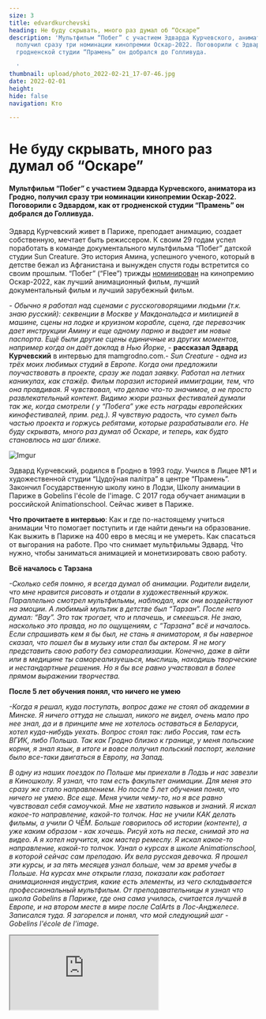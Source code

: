 ```yaml
---
size: 3
title: edvardkurchevski
heading: Не буду скрывать, много раз думал об “Оскаре”
description: 'Мультфильм “Побег” с участием Эдварда Курчевского, аниматора из Гродно,
  получил сразу три номинации кинопремии Оскар-2022. Поговорили с Эдвардом, как от
  гродненской студии “Прамень” он добрался до Голливуда.

  '
thumbnail: upload/photo_2022-02-21_17-07-46.jpg
date: 2022-02-01
height: 
hide: false
navigation: Кто

---
```

# **Не буду скрывать, много раз думал об “Оскаре”**

#### Мультфильм “Побег” с участием Эдварда Курчевского, аниматора из Гродно, получил сразу три номинации кинопремии Оскар-2022. Поговорили с Эдвардом, как от гродненской студии “Прамень” он добрался до Голливуда.

Эдвард Курчевский живет в Париже, преподает анимацию, создает собственную, мечтает быть режиссером. К своим 29 годам успел поработать  в команде документального мультфильма “Побег” датской студии Sun Creature.
Это история Амина, успешного ученого, который в детстве бежал из Афганистана и вынужден спустя годы встретится со своим прошлым. “Побег” (“Flee”) трижды [номинирован](https://www.kinopoisk.ru/film/1387210/) на кинопремию Оскар-2022, как лучший анимационный фильм, лучший документальный фильм и лучший зарубежный фильм.

_- Обычно я работал над сценами  с русскоговорящими людьми (т.к. знаю русский): секвенции в Москве у Макдональдса и милицией в машине, сцены на лодке и круизном корабле, сцена, где перевозчик дает инструкции Амину и еще одному парню и выдает им новые паспорта. Ещё были другие сцены единичные из других моментов, например когда он даёт доклад в Нью Йорке_, - **рассказал Эдвард Курчевский** в интервью для mamgrodno.com._- Sun Creature -  одна из трёх моих любимых студий в Европе. Когда они предложили поучаствовать в проекте, сразу же подал заявку. Работал на летних каникулах, как стажёр. Фильм поразил историей иммиграции, тем, что она правдивая. Я чувствовал, что делаю что-то значимое, а не просто развлекательный контент. Видимо жюри разных фестивалей думали так же, когда смотрели ( у  “Побега” уже есть награды  европейских кинофестивалей, прим. ред.). Я чувствую радость, что сумел быть частью проекта и горжусь ребятами, которые разрабатывали его. Не буду скрывать, много раз думал об Оскаре, и теперь, как будто становлюсь на шаг ближе._

![Imgur](https://i.imgur.com/xvkHKFc.jpg)

Эдвард Курчевский, родился в Гродно в 1993 году. Учился в Лицее №1 и художественной студии “Цудоўная палітра” в центре “Прамень”. Закончил Государственную школу кино в Лодзи,  Школу анимации  в Париже в Gobelins l'école de l'image. С 2017 года обучает анимации в российской Animationschool. Сейчас живет в Париже.

**Что прочитаете в интервью**:
Как и где по-настоящему учиться анимации
Что помогает поступить и где найти деньги на образование.
Как выжить в Париже на 400 евро в месяц и не умереть.
Как спасаться от выгорания на работе. 
Про что снимает мультфильмы Эдвард.
Что нужно, чтобы заниматься анимацией и монетизировать свою работу.

**Всё началось с Тарзана**

_-Сколько себя помню, я всегда думал об анимации. Родители видели, что мне нравится рисовать и отдали в художественный кружок. Параллельно смотрел мультфильмы, наблюдал, как они воздействуют на эмоции. А любимый мультик в детстве был “Тарзан”. После него думал: “Вау”. Это так трогает, что и плачешь, и смеешься. Не знаю, насколько это правда, но по ощущениям, с “Тарзана” всё и началось.
Если спрашивать кем я бы был, не стань я аниматором, я бы наверное сказал, что пошел бы в музыку или стал бы актером. Я не могу представить свою работу без самореализации. Конечно, даже в айти или в медицине ты самореализуешься, мыслишь, находишь творческие и нестандартные решения. Но я бы все равно участвовал в более прямом выражении творчества._

**После 5 лет обучения понял, что ничего не умею**

_-Когда я решал, куда поступать, вопрос даже не стоял об академии в Минске. Я ничего оттуда не слышал, никого не видел, очень мало про нее знал, да и в принципе мне не хотелось оставаться в Беларуси, хотел куда-нибудь уехать.
Вопрос стоял так: либо Россия, там есть ВГИК, либо Польша. Так как Гродно близко к границе, у меня польские корни, я знал язык, в итоге и вовсе получил польский паспорт, желание было все-таки двигаться в Европу, на Запад._ 

_В одну из наших поездок по Польше мы приехали в Лодзь и нас завезли в Киношколу. Я узнал, что там есть факультет анимации. Для меня это сразу же стало направлением. Но после 5 лет обучения понял, что ничего не умею. Все еще. Меня учили чему-то, но я все равно чувствовал себя самоучкой. Мне не хватило навыков и знаний. Я искал какое-то направление, какой-то толчок. Нас не учили КАК делать фильмы, а учили О ЧЁМ. Больше говорилось об истории (контенте), а уже каким образом - как хочешь. Рисуй хоть на песке, снимай это на видео. А я хотел научится,  как мастер ремеслу. Я искал какое-то направление, какой-то толчок. Узнал о курсах в школе Animationschool, в которой сейчас сам преподаю. Их вела русская девочка. Я прошел эти курсы, и за пять месяцев узнал больше, чем за время учебы в Польше. На курсах мне открыли глаза, показали как работает анимационная индустрия, какие есть элементы, из чего складывается профессиональный мультфильм. От преподавательницы я узнал что школа  Gobelins в Париже, где она сама училась,  считается лучшей в Европе, и на втором месте в мире после CalArts в Лос-Анджелесе.  Записался туда. Я загорелся и понял, что мой следующий шаг - Gobelins l'école de l'image._

<div><iframe class="youtube" src="https://www.youtube.com/embed/yXSUOHzLQEk"></div>
<center>С помощью этого  деморила (короткий видеоролик) за 2020 год я защитился в Gobelins l'école de l'image и попал на студию La Cachette для работы над вторым сезоном PRIMAL. Уже собирается новый портфель с заголовком 2021.</center>
  
**В первую очередь сложностью был язык, а самой большой - финансы**

_Это было супер опрометчиво. Я не думал, что это так дорого. Порыв души, начал сразу же учить французский, готовить портфолио, взял академический отпуск в университете. Каждый день учил французский, слушал нон-стоп радио. Сдал на сертификат B1, мне как-то повезло, а потом не практиковал,  занимался своим дипломом в Польше._

_Во Франции первое время жил с одногруппницами. Захожу в квартиру, они открывают дверь, что-то спрашивают, ничего не понимаю. Я им что-то говорю, они не понимают меня. Мы стоим в дверях, улыбаемся и вижу, что попал. Как я буду здесь коммуницировать? Пытался говорить на французском всегда._

_Когда жил в Польше сам открывал счета в банке оплачивал жилье, общагу. Но когда находишься здесь, то много вещей не понимаешь, бюрократию, банки и как квартиру снять. Все очень дорого, куча стресса. Удивлен, как я не поседел за то время.
Денег у меня не было, а обучение стоило дорого. Помог польский паспорт, как гражданин ЕС, я платил только 7000 евро за год, а не 12 000, как белорус._
  
**Приятель предложил комнату за очень маленькие деньги и этим спас мне жизнь**

_-Мы записали видео для сбора средства на обучение на краудфандинге. Так я собрал 600 евро. Эти деньги помогли мне первые 2-3 месяца пропитаться, заплатить за жилье и найти знакомого, с которым я учился в Польше. После он приехал во Францию, так как  у его папы квартира в Париже, и он искал сожителя._

_Он предложил комнату за очень маленькие деньги и этим он спас мне жизнь. Появилась стабильность. Мне нужно было в месяц всего 400 евро: 300 за квартиру, 100 на еду. Это по минимуму. В магазине покупал макароны, что-то еще и сразу домой. Гречку привозил из Беларуси, во Франции она непопулярная, необжаренная, и только в русских магазинах есть._ 

_Очень одиноко было, из-за того, что мало интегрировался с сокурсниками, плюс французский, плюс постоянно давило, что нет денег, что нужно работать. И я постоянно работал, чтобы прокачивать навыки. Одиночество - большой минус, когда живешь в другой стране. Были друзья, но они тоже заняты. А потом всё пошло. Начал работать, появилась девушка, жизнь заиграла новыми красками. Стало намного легче. Я вообще не пожалел, что прошел через многие трудности._

![Imgur](https://i.imgur.com/36C4ja8.jpg)

Дипломный фильм из школы Gobelins рассказывает о парне, который возвращается в родной город через несколько лет и обнаруживает, что время в нём застыло. Медитативный фильм про возвращение к счастью и как мы все хотим побыть в нем хоть на секунду дольше. Фильм несколько раз эволюционировал, и изначально он был более динамичным с крутыми изломами пространств в духе Кристофера Нолана, но история была менее понятной. После нескольких презентаций мы поняли, где были проблемы и постарались исправить.

 <div><iframe class="youtube" src="https://www.youtube.com/embed/t023ryQgguQ"></div>
   
**Больше не нужно искать работу, чтобы заработать хоть что-то**
   
_- На втором курсе я уже начал онлайн преподавать анимацию в русской школе animationschool.ru. Мне очень помогала моя девушка. Занимаюсь этим 4 года, и сегодня вышел на профессиональный уровень, это мой основной заработок. Это дает  возможность заниматься тем, чем хочу, и не переживать, что мне нужно искать не важно какую работу. 
Как преподаватель, я почувствовал огромный рост в скорости в анимации. На разборе работ начал замечать: что не работает, что можно улучшить, быстро исправить, мой навык рисования в разы улучшился. Мое преподавание меня очень сильно обучает. Преподавая на курсах я совершенствуюсь сам и инвестирую в свои личные проекты._
[Тут Эдвард дает советы, которые ему помогли ускорить и улучшить свою работу](https://vk.com/@ed.artworks-kak-delat-horosho).

**Та история, которую ты больше всего скрываешь - самая интересная**

_-Самое сложное в работе аниматора - это идея. Зачем мы это делаем? для чего? Я помню фразу, которую сказал один преподаватель: “Та история, которую ты больше всего скрываешь - самая интересная”. Все мы люди, все мы косячим, чего-то стыдимся и хотим исправить. Процесс того, как ты с этим справляешься или самая твоя самая болезненная история резонирует с людьми._ 
_Лично для меня идея самое сложное. Я считаю, что я все еще очень зеленый, слабый режиссер, только учусь и мне все еще предстоит. У меня есть хорошие навыки анимации, но в будущем  хочу развиваться как режиссер и это долгий путь, потому что нужно уметь не только увидеть, но и преподнести так, чтобы это имело смысл и законченность._ 
_В анимации, когда у тебя не получается,не видишь, не можешь что-то нарисовать, очень сложно не опустить руки, а сжать зубы и делать пока не получится._
_Я вкладывал десятки часов в один элемент, чтобы он был хорошо отработан. Это очень бесит, но надо взять себя в руки и добить этот момент, чтобы он получился. Рисуешь что-то, вкладываешь в это день или два, присылаешь своему супервайзеру, он присылает тебе правки и ты видишь, что он делает это в разы лучше тебя. Все упирается в опыт, знания, количество часов, которые ты потратил на свою профессию._

**Нужно делать перерывы, отдыхать**

_-В Польше и первые два года во Франции я очень много  работал, ничего не делал кроме работы. Когда я начал выходить на плато, понял, что не всегда надо перебираться через тернии к звездам. Можно развиваться и в комфорте, работать и в кайф. Сейчас я вполне комфортно реализую свои планы и задумки без постоянного стресса, что сейчас всё развалится, что мне не за что платить за квартиру или сейчас все пойдет ко дну. Сейчас я ставлю следующую цель и просто работаю. У меня есть свободное время, есть отношения, я живу с девушкой, есть стабильная и постоянная деятельность. Комбинирую отдых и работу. Нельзя перегорать, нельзя выматываться. Нужно очень грамотно распределять, заниматься своим тайм-менеджментом._
   
**“Постоянно себя записываю на видео, так легче представить движение”**

_-Анимация, если мы говорим про движение персонажа в кадре, буквально оживляет. Это похоже на работу актера. Разные актеры сыграют одну и ту же сцену по-разному. Разные  аниматоры сыграют (нарисуют) анимационную сцену по-разному. Не может быть единственного правильного способа реализации. Могут быть правила, как нужно делать определенные вещи, например, как нарисовать  ускорение или замедление персонажа, красивые траектории движения, чтобы не было ломаного, прерывистого движения. Сама суть, отыгрыш, как и в актерстве идет от аниматора._
   
_Например при съемках мультфильма Клаус (2019), аниматоры приходили к режиссеру и они говорили не о том, как нужно рисовать, а о том как нужно отыгрывать сцену. И ты идешь потом, записываешь себя на видео в качестве референса, отыгрываешь эту сцену сам, так как ты обговорил это с режиссером. Это самое крутое!_
   
_Я постоянно себя записываю на видео, мне так легче представить движение. У меня нет проблем с тем, чтобы отыграть какую-то сцену. Мне это в кайф и мне легко представить в какой манере персонаж бы двигался в кадре. В анимации персонажи двигаются немного в преувеличенной форме, интереснее, чем двигаются люди в жизни. Если делать один к одному, то получится такой стиль анимации, как ротоскопинг, когда снимаешь человека и обрисовываешь его поверху.( К примеру рисованная часть клипа группы А-Ha - Take on me сделана в такой стилистике). Это слишком скучно, неинтересно и как-то обыденно. Мы немного преувеличиваем, чтобы был интересный ритм движения, траектория движения. Это важно._
   
_В современной анимационной индустрии аниматор не должен владеть камерой как оператор, потому что все происходит на компьютере. Если ты работаешь как режиссер, то планируешь сцену сам, должен думать про композицию, как работает камера, какие объективы нужно использовать. Есть отдельная профессия storyboard artist, сторибордист, раскадровщик. Он планирует весь фильм в картинках. После сценария -  раскадровка. Вот если ты сторибордист ты должен понимать, что такое режиссура и монтаж, композиция, ракурсы._

Фильм “Patisserie” о доброте и влюбленного в свою работу кондитера. О важности улыбки и доброго слова. 
Идея создания посетила Эдварда, когда он со своей девушкой пил кофе в одном из кафе Гродно. Посмотрите фильм [здесь](https://vimeo.com/284719838)

**Мне важно, когда ты отстаиваешь свое мнение и убеждаешь людей в том, что ты знаешь, что делаешь**

_-Я нацелен на то, чтобы привносить что то творческое и личное, но использовать качественный профессиональный подход и ориентироваться на массовую аудиторию.  Баланс, о котором мы говорим, это проявлять свое я через темы и проекты, которые будут успешны коммерчески. Очень здорово когда автор умеет сделать то, что будет популярно и будет приносить деньги. Нужно всегда думать, как свои навыки монетизировать. Молодые аниматоры и режиссеры, которые делают свое дело и находят возможности очень вдохновляют_.

_В 2021 году я восемь месяцев работал на проекте [The Primal](https://www.kinopoisk.ru/name/271878/) Геннди Тартаковского , это режиссер советского происхождения, в детстве уехал в США. Самые известные его фильмы: Samurai Jack, The Powerpuff Girls, Hotel Transylvania._ 

_Мы создавали  компромисс между творческим и коммерческим. Проект для взрослых,  там много крови, но во всем сериале нет слов, всё очень стильно, красиво с интересным художественным подходом.
Мне импонирует этот режиссер своей пробивной силой. Был случай когда он презентовал фильм голливудским продюсерам, искал финансирование. Они предложили ему сделать правки. После долгих споров Геннди отказался что-либо менять и ушел. А через 15 минут получил звонок: ладно приходи, мы согласны, просто хотели проверить, что ты точно уверен что ты прав. Мне важно, когда ты отстаиваешь свое мнение и убеждаешь людей в том, что ты знаешь, что делаешь._

**Хочу инвестировать в Беларусь**

_-Пока корона не пришла, я привозил мультфильмы в Беларусь из Польши, Франции. Польский фестиваль назывался “Битвы в Кадрах ”(Walki w Klatkach). Потом я просто сделал показ анимационных мультфильмов,названия не было. Пытался привлечь ребят из Минска и Гродно, тех кто занимается творчеством и анимацией, хотел показать, как этим занимаются в Европе. Сейчас я бы больше рассказывал про индустрию, так как я учился, работаю и мне интересно показать, что люди вообще делают, и что на этом можно зарабатывать, что это профессия и очень много завязано сейчас на анимации._ 

_Хочу сделать фестиваль, показывать, что делают творческие люди в Беларуси, что беларусы могу позволить себе учиться, где хотят. В будущем собираюсь  инвестировать в Беларусь, да я уже это делаю преподаванием. Каждые четыре месяца я запускаю новый поток, где полностью обучаю основам классической  2d анимации. И на каждый поток я беру бесплатно одного беларуса._ 

Автор текста: **Ника ГОНЧАР**

   

   

   
   
   
  
  
  

  
  